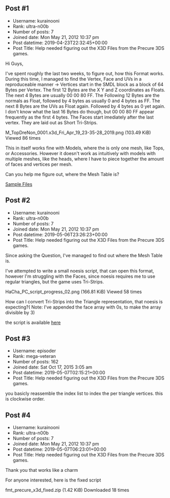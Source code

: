 ## Post #1
- Username: kurainooni
- Rank: ultra-n00b
- Number of posts: 7
- Joined date: Mon May 21, 2012 10:37 pm
- Post datetime: 2019-04-23T22:32:45+00:00
- Post Title: Help needed figuring out the X3D Files from the Precure 3DS games.

Hi Guys,

I've spent roughly the last two weeks, to figure out, how this Format works. During this time, I managed to find the Vertex, Face and UVs in a reproduceable manner -> Vertices start in the SMDL block as a block of 64 Bytes per Vertex. The first 12 Bytes are the X Y and Z coordinates as Floats. The next 4 Bytes are usually 00 00 80 FF. The Following 12 Bytes are the normals as Float, followed by 4 bytes as usually 0 and 4 bytes as FF. The next 8 Bytes are the UVs as Float again. Followed by 4 bytes as 0 yet again. I don't know what the last 16 Bytes do though, but 00 00 80 FF appear frequently as the first 4 bytes. The Faces start imediately after the last vertex. They are laid out as Short Tri-Strips.



M_TopDreNon_0001.x3d_Fri_Apr_19_23-35-28_2019.png (103.49 KiB) Viewed 86 times


This in itself works fine with Models, where the is only one mesh, like Tops, or Accessories. However it doesn't work as intuitively with models with multiple meshes, like the heads, where I have to piece together the amount of faces and vertices per mesh.

Can you help me figure out, where the Mesh Table is?

[Sample Files](https://mega.nz/#F!RmhEgIyS!PhIJ5661szUb0eLvTT8Y8A)
## Post #2
- Username: kurainooni
- Rank: ultra-n00b
- Number of posts: 7
- Joined date: Mon May 21, 2012 10:37 pm
- Post datetime: 2019-05-06T23:26:23+00:00
- Post Title: Help needed figuring out the X3D Files from the Precure 3DS games.

Since asking the Question, I've managed to find out where the Mesh Table is.

I've attempted to write a small noesis script, that can open this format, however I'm struggling with the Faces, since noesis requires me to use regular triangles, but the game uses Tri-Strips.



HaCha_PC_script_progress_02.png (166.81 KiB) Viewed 58 times

How can I convert Tri-Strips into the Triangle representation, that noesis is expecting?( Note: I've appended the face array with 0s, to make the array divisible by 3)

the script is available [here](https://mega.nz/#!Bu4g1IaQ!OZVyknvKL5dmSjc78tgoDClXuZVggNy2LZlpMRlkt6Y)
## Post #3
- Username: episoder
- Rank: mega-veteran
- Number of posts: 162
- Joined date: Sat Oct 17, 2015 3:05 am
- Post datetime: 2019-05-07T02:15:21+00:00
- Post Title: Help needed figuring out the X3D Files from the Precure 3DS games.

you basicly reassemble the index list to index the per triangle vertices. this is clockwise order.
## Post #4
- Username: kurainooni
- Rank: ultra-n00b
- Number of posts: 7
- Joined date: Mon May 21, 2012 10:37 pm
- Post datetime: 2019-05-07T06:23:01+00:00
- Post Title: Help needed figuring out the X3D Files from the Precure 3DS games.

Thank you that works like a charm  

For anyone interested, here is the fixed script

 fmt_precure_x3d_fixed.zip
(1.42 KiB) Downloaded 18 times
